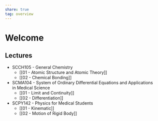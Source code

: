 ```yaml
---
share: true
tag: overview
---
```


# Welcome

## Lectures

- SCCH105 - General Chemistry
	- [[01 - Atomic Structure and Atomic Theory]]
	- [[02 - Chemical Bonding]]
- SCMA104 - System of Ordinary Differential Equations and Applications in Medical Science
	- [[01 - Limit and Continuity]]
	- [[02 - Differentiation]]
- SCPY142 - Physics for Medical Students
	- [[01 - Kinematic]]
	- [[02 - Motion of Rigid Body]]
